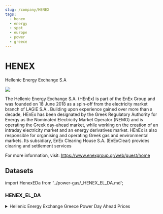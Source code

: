 ```yaml
---
slug: /company/HENEX
tags:
  - henex
  - energy
  - spot
  - europe
  - power
  - greece
---
```


HENEX
============================================================

Hellenic Energy Exchange S.A

![](/img/data/henex.png)

The Hellenic Energy Exchange S.A. (HEnEx) is part of the EnEx Group and was founded on 18 June 2018 as a spin-off from the electricity market branch of LAGIE S.A.. Building upon experience gained over more than a decade, HEnEx has been designated by the Greek Regulatory Authority for Energy as the Nominated Electricity Market Operator (NEMO) and is operating the Greek day-ahead market, while working on the creation of an intraday electricity market and an energy derivatives market. HEnEx is also responsible for organising and operating Greek gas and environmental markets. Its subsidiary, EnEx Clearing House S.A. (EnExClear) provides clearing and settlement services

For more information, visit: https://www.enexgroup.gr/web/guest/home


## Datasets 

import HenexEDa from '../power-gas/_HENEX_EL_DA.md';

### HENEX_EL_DA
<details>
<summary>Hellenic Energy Exchange Greece Power Day Ahead Prices</summary>
<HenexEDa/>
</details>
